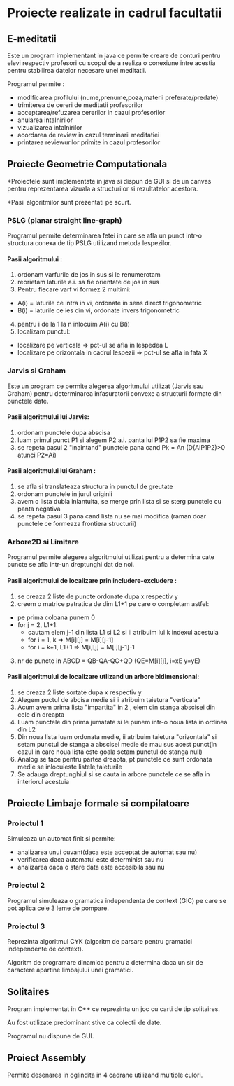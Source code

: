 # Proiecte realizate in cadrul facultatii
## E-meditatii
Este un program implementant in  java ce permite creare de conturi pentru elevi respectiv profesori cu scopul de a realiza o conexiune intre acestia pentru stabilirea datelor necesare unei meditatii.

Programul permite : 
- modificarea profilului (nume,prenume,poza,materii preferate/predate)
- trimiterea de cereri de meditatii profesorilor
- acceptarea/refuzarea cererilor in cazul profesorilor
- anularea intalnirilor 
- vizualizarea intalnirilor
- acordarea de review in cazul terminarii meditatiei
- printarea reviewurilor primite in cazul profesorilor

## Proiecte Geometrie Computationala
*Proiectele sunt implementate in java si dispun de GUI si de un canvas pentru reprezentarea vizuala a structurilor si rezultatelor acestora.

*Pasii algoritmilor sunt prezentati pe scurt.
### PSLG (planar straight line-graph)
Programul permite determinarea fetei in care se afla un punct intr-o structura conexa de tip PSLG utilizand metoda lespezilor.

#### Pasii algoritmului :
1. ordonam varfurile de jos in sus si le renumerotam
2. reorietam laturile a.i. sa fie orientate de jos in sus
3. Pentru fiecare varf vi formez 2 multimi:
- A(i) = laturile ce intra in vi, ordonate in sens direct trigonometric
- B(i) = laturile ce ies din vi, ordonate invers trigonometric
4. pentru i de la 1 la n inlocuim A(i) cu B(i)
5. localizam punctul:
- localizare pe verticala => pct-ul se afla in lespedea L
- localizare pe orizontala in cadrul lespezii => pct-ul se afla in fata X
### Jarvis si Graham
Este un program ce permite alegerea algoritmului utilizat (Jarvis sau Graham) pentru determinarea infasuratorii convexe a structurii formate din punctele date.
#### Pasii algoritmului lui Jarvis:
1. ordonam punctele dupa abscisa
2. luam primul punct P1 si alegem P2 a.i. panta lui P1P2 sa fie maxima
3. se repeta pasul 2 "inaintand" punctele pana cand Pk = An (D(AiP1P2)>0 atunci P2=Ai)
#### Pasii algoritmului lui Graham :
1. se afla si translateaza structura in punctul de greutate
2. ordonam punctele in jurul originii
3. avem o lista dubla inlantuita, se merge prin lista si se sterg punctele cu panta negativa
4. se repeta pasul 3 pana cand lista nu se mai modifica (raman doar punctele ce formeaza frontiera structurii)
### Arbore2D si Limitare
Programul permite alegerea algoritmului utilizat pentru a determina cate puncte se afla intr-un dreptunghi dat de noi.
#### Pasii algoritmului de localizare prin includere-excludere :
1. se creaza 2 liste de puncte ordonate dupa x respectiv y
2. creem o matrice patratica de dim L1+1 pe care o completam astfel:
- pe prima coloana punem 0
- for j = 2, L1+1:
  - cautam elem j-1 din lista L1 si L2 si ii atribuim lui k indexul acestuia
  - for i = 1, k  => M[i][j] = M[i][j-1]
  - for i = k+1, L1+1  => M[i][j] = M[i][j-1]-1
3. nr de puncte in ABCD = QB-QA-QC+QD (QE=M[i][j], i=xE y=yE)
#### Pasii algoritmului de localizare utlizand un arbore bidimensional:
1. se creaza 2 liste sortate dupa x respectiv y
2. Alegem puctul de abcisa medie si ii atribuim taietura "verticala"
3. Acum avem prima lista "impartita" in 2 , elem din stanga abscisei din cele din dreapta
4. Luam punctele din prima jumatate si le punem intr-o noua lista in ordinea din L2
5. Din noua lista luam ordonata medie, ii atribuim taietura "orizontala" si setam punctul de stanga a abscisei medie de mau sus acest punct(in cazul in care noua lista este goala setam punctul de stanga null)
6. Analog se face pentru partea dreapta, pt punctele ce sunt ordonata medie se inlocuieste listele,taieturile
7. Se adauga dreptunghiul si se cauta in arbore punctele ce se afla in interiorul acestuia
## Proiecte Limbaje formale si compilatoare
### Proiectul 1
Simuleaza un automat finit si permite: 
- analizarea unui cuvant(daca este acceptat de automat sau nu)
- verificarea daca automatul este determinist sau nu
- analizarea daca o stare data este accesibila sau nu
### Proiectul 2
Programul simuleaza o gramatica independenta de context (GIC) pe care se pot aplica cele 3 leme de pompare.
### Proiectul 3
Reprezinta algoritmul CYK (algoritm de parsare pentru gramatici independente de context).

Algoritm de programare dinamica pentru a determina daca un sir de caractere apartine limbajului unei gramatici.
## Solitaires
Program implementat in C++ ce reprezinta un joc cu carti de tip solitaires.

Au fost utilizate predominant stive ca colectii de date.

Programul nu dispune de GUI.
## Proiect Assembly
Permite desenarea in oglindita in 4 cadrane utilizand multiple culori.
